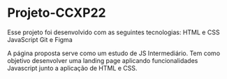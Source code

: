 # Projeto-CCXP22
Esse projeto foi desenvolvido com as seguintes tecnologias:
HTML e CSS
JavaScript
Git e Figma

A página proposta serve como um estudo de JS Intermediário. Tem como objetivo desenvolver uma landing page aplicando funcionalidades Javascript junto a aplicação de HTML e CSS.
